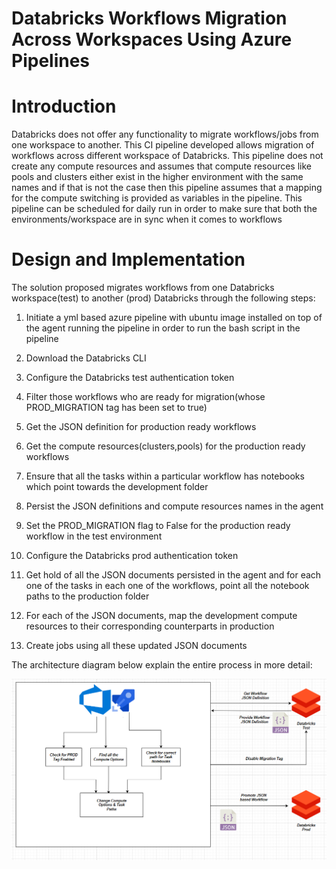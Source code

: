 # Databricks Workflows Migration Across Workspaces Using Azure Pipelines

# Introduction
Databricks does not offer any functionality to migrate workflows/jobs from one workspace to another. This CI pipeline developed allows migration of workflows across different workspace of Databricks. This pipeline does not create any compute resources and assumes that compute resources like pools and clusters either exist in the higher environment with the same names and if that is not the case then this pipeline assumes that a mapping for the compute switching is provided as variables in the pipeline. This pipeline can be scheduled for daily run in order to make sure that both the environments/workspace are in sync when it comes to workflows

# Design and Implementation
The solution proposed migrates workflows from one Databricks workspace(test) to another (prod) Databricks through the following steps:

1.  Initiate a yml based azure pipeline with ubuntu image installed on top of the agent running the pipeline in order to run the bash script in the pipeline

2. Download the Databricks CLI 
    
3.  Configure the Databricks test authentication token
    
4.  Filter those workflows who are ready for migration(whose PROD_MIGRATION tag has been set to true)
    
5.  Get the JSON definition for production ready workflows
    
6.  Get the compute resources(clusters,pools) for the production ready workflows
    
7.  Ensure that all the tasks within a particular workflow has notebooks which point towards the development folder
    
8.  Persist the JSON definitions and compute resources names in the agent
    
9.  Set the PROD_MIGRATION flag to False for the production ready workflow in the test environment
    
10.  Configure the Databricks prod authentication token
    
11.  Get hold of all the JSON documents persisted in the agent and for each one of the tasks in each one of the workflows, point all the notebook paths to the production folder
    
12.  For each of the JSON documents, map the development compute resources to their corresponding counterparts in production
    
13.  Create jobs using all these updated JSON documents

The architecture diagram below explain the entire process in more detail:


<p align="center">
  <img src="assets/Workflow_Migration_CI_Pipeline_Architecture.png" />
</p>
